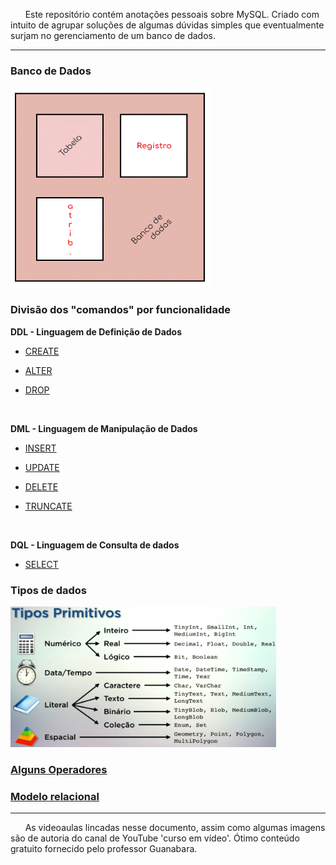 &nbsp; &nbsp; &nbsp; Este repositório contém anotações pessoais sobre MySQL. Criado com intuito de agrupar soluções de algumas dúvidas simples que eventualmente surjam no gerenciamento de um banco de dados.  
***

### Banco de Dados

<img src="mais/imagens/estrutura-db.gif" width="320" height="320">  

### Divisão dos "comandos" por funcionalidade

**DDL - Linguagem de Definição de Dados**

* [CREATE](comandos/criar.sql "Clique para ver algumas utilizações desse \"comando\"")  

* [ALTER](comandos/alterar.sql "Clique para ver algumas utilizações desse \"comando\"")  

* [DROP](comandos/excluir.sql "Clique para ver algumas utilizações desse \"comando\"")  

<br>

**DML - Linguagem de Manipulação de Dados**

* [INSERT](comandos/adicionar.sql "Clique para ver algumas utilizações desse \"comando\"")  

* [UPDATE](comandos/alterar.sql "Clique para ver algumas utilizações desse \"comando\"")

* [DELETE](comandos/excluir.sql "Clique para ver algumas utilizações desse \"comando\"")  

* [TRUNCATE](comandos/excluir.sql "Clique para ver algumas utilizações desse \"comando\"")

<br>

**DQL - Linguagem de Consulta de dados**

* [SELECT](comandos/conferir.sql "Clique para ver algumas utilizações desse \"comando\"")

### Tipos de dados

<img src="mais/imagens/tipos-primitivos.gif" width="425" height="225">  

### [Alguns Operadores](notas/operadores.md "Clique para ver algumas utilizações desse \"comando\"")  

### [Modelo relacional](notas/modelo-relacional.md "Clique para ver algumas utilizações desse \"comando\"")  

*** 
&nbsp; &nbsp; &nbsp; As videoaulas lincadas nesse documento, assim como algumas imagens são de autoria do canal de YouTube 'curso em vídeo'. Ótimo conteúdo gratuito fornecido pelo professor Guanabara.  
